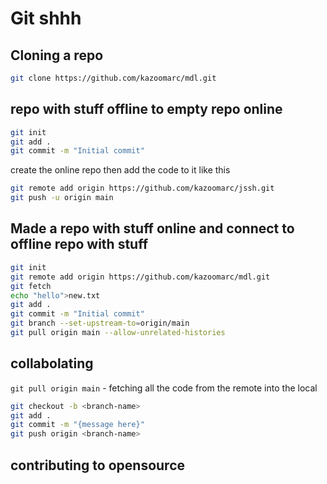# Git shhh

## Cloning a repo

```bash
git clone https://github.com/kazoomarc/mdl.git
```

## repo with stuff offline to empty repo online

```bash
git init
git add .
git commit -m "Initial commit"
```

create the online repo then add the code to it like this

```BASH
git remote add origin https://github.com/kazoomarc/jssh.git
git push -u origin main
```

## Made a repo with stuff online and connect to offline repo with stuff

```bash
git init
git remote add origin https://github.com/kazoomarc/mdl.git
git fetch
echo "hello">new.txt
git add .
git commit -m "Initial commit"
git branch --set-upstream-to=origin/main
git pull origin main --allow-unrelated-histories
```

## collabolating

`git pull origin main` - fetching all the code from the remote into the local

```bash
git checkout -b <branch-name>
git add .
git commit -m "{message here}"
git push origin <branch-name>
```

## contributing to opensource
